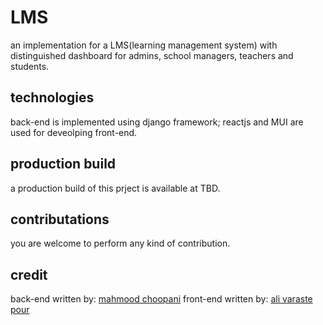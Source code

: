 # LMS
an implementation for a LMS(learning management system) with distinguished dashboard for admins, school managers, teachers and students.

## technologies
back-end is implemented using django framework; reactjs and MUI are used for deveolping front-end.

## production build
a production build of this prject is available at TBD.

## contributations
you are welcome to perform any kind of contribution.

## credit
back-end written by: [mahmood choopani](https://github.com/mchoopani)
front-end written by: [ali varaste pour](https://github.com/alivarastepour/)

